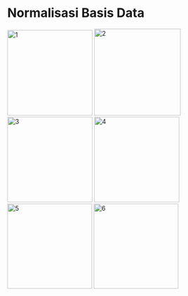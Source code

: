 # Normalisasi Basis Data

<img width="194" alt="1" src="https://user-images.githubusercontent.com/81552476/162210958-be77d4da-eaae-4c6a-a067-fcbccf73c4aa.png">

<img width="197" alt="2" src="https://user-images.githubusercontent.com/81552476/162211064-9877ccce-f58c-4024-8dee-d1b7f5969e7b.png">

<img width="194" alt="3" src="https://user-images.githubusercontent.com/81552476/162211076-a00637c6-be0d-42f0-ab3f-a752c7748898.png">

<img width="194" alt="4" src="https://user-images.githubusercontent.com/81552476/162211083-b98432a4-701b-4d56-a0d4-58d3dbc3843a.png">

<img width="193" alt="5" src="https://user-images.githubusercontent.com/81552476/162211088-2bc823cb-ea40-46d5-b258-90296c241b4a.png">

<img width="193" alt="6" src="https://user-images.githubusercontent.com/81552476/162211097-cbd7325f-4942-4e24-90f4-9f18686f3ad9.png">
